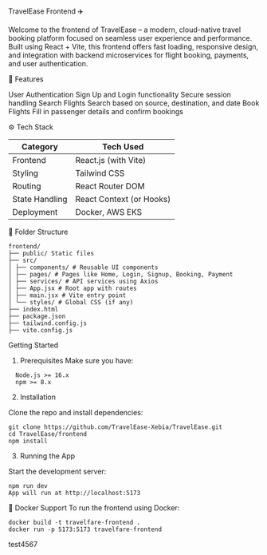 TravelEase Frontend ✈️

Welcome to the frontend of TravelEase – a modern, cloud-native travel booking platform focused on seamless user experience and performance. Built using React + Vite, 
this frontend offers fast loading, responsive design, and integration with backend microservices for flight booking, payments, and user authentication.

 🚀 Features 

User Authentication
Sign Up and Login functionality
Secure session handling
Search Flights 
Search based on source, destination, and date
Book Flights
Fill in passenger details and confirm bookings


⚙️ Tech Stack

| Category       | Tech Used                 |
|----------------|---------------------------|
| Frontend       | React.js (with Vite)      |
| Styling        | Tailwind CSS              |
| Routing        | React Router DOM          |
| State Handling | React Context (or Hooks)  |
| Deployment     | Docker, AWS EKS           |


📁 Folder Structure
```
frontend/
├── public/ Static files
├── src/
│ ├── components/ # Reusable UI components
│ ├── pages/ # Pages like Home, Login, Signup, Booking, Payment
│ ├── services/ # API services using Axios
│ ├── App.jsx # Root app with routes
│ ├── main.jsx # Vite entry point
│ └── styles/ # Global CSS (if any)
├── index.html
├── package.json
├── tailwind.config.js
├── vite.config.js
```


Getting Started

1. Prerequisites
Make sure you have:
```
  Node.js >= 16.x
  npm >= 8.x
```

2. Installation

Clone the repo and install dependencies:
```
git clone https://github.com/TravelEase-Xebia/TravelEase.git
cd TravelEase/frontend
npm install
```

3. Running the App
   
Start the development server:
```
npm run dev
App will run at http://localhost:5173
```


🐳 Docker Support
To run the frontend using Docker:
```
docker build -t travelfare-frontend .
docker run -p 5173:5173 travelfare-frontend
```

test4567
